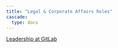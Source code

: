 ```yaml
---
title: "Legal & Corporate Affairs Roles"
cascade:
  type: docs
---
```


[Leadership at GitLab](https://about.gitlab.com/company/team/structure/#s-group)
